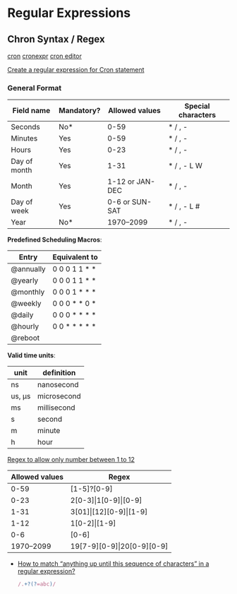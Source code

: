 # Regular Expressions



## Chron Syntax / Regex

[cron](https://en.wikipedia.org/wiki/Cron)
[cronexpr](https://github.com/gorhill/cronexpr#implementation)
[cron editor](https://github.com/gorhill/cronexpr#implementation)

[Create a regular expression for Cron statement](https://stackoverflow.com/q/14203122/1366033)


### General Format


| Field name    | Mandatory? | Allowed values  | Special characters |
| ------------- | ---------- | --------------- | ------------------ |
| Seconds       | No\*       | 0-59            | * / , -            |
| Minutes       | Yes        | 0-59            | * / , -            |
| Hours         | Yes        | 0-23            | * / , -            |
| Day of month  | Yes        | 1-31            | * / , - L W        |
| Month         | Yes        | 1-12 or JAN-DEC | * / , -            |
| Day of week   | Yes        | 0-6 or SUN-SAT  | * / , - L #        |
| Year          | No\*       | 1970–2099       | * / , -            |


**Predefined Scheduling Macros**:


| Entry      | Equivalent to      |
| ---------- | ------------------ |
| @annually  | 0 0 0 1 1 \* \*    |
| @yearly    | 0 0 0 1 1 \* \*    |
| @monthly   | 0 0 0 1 \* \* \*   |
| @weekly    | 0 0 0 \* \* 0 \*   |
| @daily     | 0 0 0 \* \* \* \*  |
| @hourly    | 0 0 \* \* \* \* \* |
| @reboot    |                    |


**Valid time units**:

| unit   | definition  |
| -------| ----------- |
| ns     | nanosecond  |
| us, µs | microsecond |
| ms     | millisecond |
| s      | second      |
| m      | minute      |
| h      | hour        |



[Regex to allow only number between 1 to 12](https://stackoverflow.com/q/32435949/1366033)


| Allowed values | Regex                      |
| -------------- | -------------------------- |
| 0-59           | [1-5]?[0-9]                |
| 0-23           | 2[0-3]\|1[0-9]\|[0-9]      |
| 1-31           | 3[01]\|[12][0-9]\|[1-9]    |
| 1-12           | 1[0-2]\|[1-9]              |
| 0-6            | [0-6]                      |
| 1970–2099      | 19[7-9][0-9]\|20[0-9][0-9] |


* [How to match “anything up until this sequence of characters” in a regular expression?](https://stackoverflow.com/q/7124778/1366033)

    ```js
    /.+?(?=abc)/
    ```

